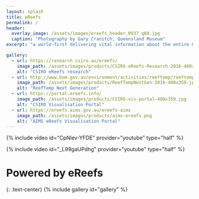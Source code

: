 ```yaml
---
layout: splash
title: eReefs
permalink: /
header:
  overlay_image: /assets/images/ereefs_header_0937_q60.jpg
  caption: "Photography by Gary Cranitch, Queensland Museum"
excerpt: "a world-first delivering vital information about the entire Great Barrier Reef from catchment to ocean"

gallery:
  - url: https://research.csiro.au/ereefs/
    image_path: /assets/images/products/CSIRO-eReefs-Research-2016-400x360.jpg
    alt: "CSIRO eReefs research"
  - url: http://www.bom.gov.au/environment/activities/reeftemp/reeftemp.shtml
    image_path: /assets/images/products/ReefTempNextGen-2016-400x359.jpg
    alt: "ReefTemp Next Generation"
  - url: https://portal.ereefs.info/
    image_path: /assets/images/products/CSIRO-vis-portal-400x359.jpg
    alt: "CSIRO Visualisation Portal"
  - url: https://ereefs.aims.gov.au/ereefs-aims
    image_path: /assets/images/products/aims-ereefs.png
    alt: "AIMS eReefs Visualisation Portal"
---
```

{% include video id="CpNlev-YFDE" provider="youtube" type="half" %}
<!-- <iframe class="grid__item" width="667" height="420" src="https://www.youtube-nocookie.com/embed/CpNlev-YFDE" title="YouTube video player" frameborder="0" allow="accelerometer; autoplay; clipboard-write; encrypted-media; gyroscope; picture-in-picture" allowfullscreen></iframe> -->
{% include video id="_L99gaUPdhg" provider="youtube" type="half" %}
<!-- <iframe class="grid__item" width="667" height="420" src="https://www.youtube-nocookie.com/embed/_L99gaUPdhg" title="YouTube video player" frameborder="0" allow="accelerometer; autoplay; clipboard-write; encrypted-media; gyroscope; picture-in-picture" allowfullscreen></iframe> -->
# Powered by eReefs
{: .text-center}
{% include gallery id="gallery" %}

<!-- 
## Powered by eReefs
{% for product in site.products %}
  {{ product.content }}
{% endfor %} -->
